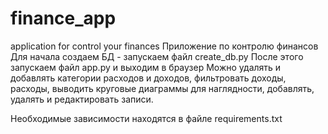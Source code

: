 # finance_app
application for control your finances
Приложение по контролю финансов
Для начала создаем БД - запускаем файл create_db.py
После этого запускаем файл app.py и выходим в браузер
Можно удалять и добавлять категории расходов и доходов,
фильтровать доходы, расходы, выводить круговые диаграммы для наглядности,
добавлять, удалять и редактировать записи.

Необходимые зависимости находятся в файле requirements.txt
